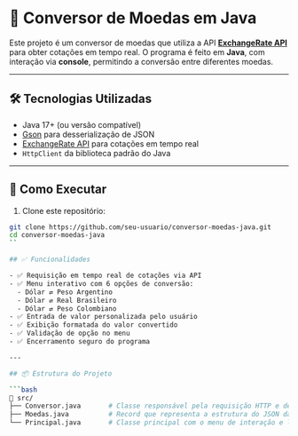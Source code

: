 # 💱 Conversor de Moedas em Java

Este projeto é um conversor de moedas que utiliza a API **[ExchangeRate API](https://www.exchangerate-api.com/)** para obter cotações em tempo real. O programa é feito em **Java**, com interação via **console**, permitindo a conversão entre diferentes moedas.

---

## 🛠 Tecnologias Utilizadas

- Java 17+ (ou versão compatível)
- [Gson](https://github.com/google/gson) para desserialização de JSON
- [ExchangeRate API](https://www.exchangerate-api.com/) para cotações em tempo real
- `HttpClient` da biblioteca padrão do Java

---

## 🔧 Como Executar

1. Clone este repositório:

```bash
git clone https://github.com/seu-usuario/conversor-moedas-java.git
cd conversor-moedas-java
``

## ✅ Funcionalidades

- ✅ Requisição em tempo real de cotações via API
- ✅ Menu interativo com 6 opções de conversão:
  - Dólar ⇄ Peso Argentino
  - Dólar ⇄ Real Brasileiro
  - Dólar ⇄ Peso Colombiano
- ✅ Entrada de valor personalizada pelo usuário
- ✅ Exibição formatada do valor convertido
- ✅ Validação de opção no menu
- ✅ Encerramento seguro do programa

---

## 📦 Estrutura do Projeto

```bash
📁 src/
├── Conversor.java       # Classe responsável pela requisição HTTP e desserialização JSON
├── Moedas.java          # Record que representa a estrutura do JSON da API
└── Principal.java       # Classe principal com o menu de interação e lógica de conversão
